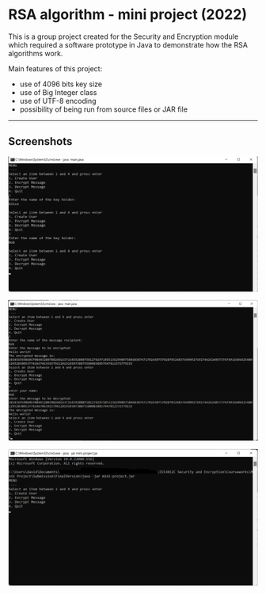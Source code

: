 # RSA algorithm - mini project (2022)

This is a group project created for the Security and Encryption module which required a software prototype in Java to demonstrate how the RSA algorithms work.

Main features of this project:

* use of 4096 bits key size
* use of Big Integer class
* use of UTF-8 encoding
* possibility of being run from source files or JAR file


-----

## Screenshots
<img src="https://raw.githubusercontent.com/dosodrac/RSA_algorithm_mini-project2022/main/screenshoots/source%20file%20-%20user%20creation.png"></img> 

<img src="https://raw.githubusercontent.com/dosodrac/RSA_algorithm_mini-project2022/main/screenshoots/source%20file%20-%20encryption_decryption.png"></img> 

<img src="https://raw.githubusercontent.com/dosodrac/RSA_algorithm_mini-project2022/main/screenshoots/jarFile%20-%20menu.png"></img>
